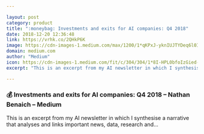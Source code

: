 ```yaml
---

layout: post
category: product
title: ":moneybag: Investments and exits for AI companies: Q4 2018"
date: 2018-12-20 12:36:48
link: https://vrhk.co/2QHkP6K
image: https://cdn-images-1.medium.com/max/1200/1*qKPxJ-yknIUJTYDeq6l0IA.png
domain: medium.com
author: "Medium"
icon: https://cdn-images-1.medium.com/fit/c/304/304/1*8I-HPL0bfoIzGied-dzOvA.png
excerpt: "This is an excerpt from my AI newsletter in which I synthesise a narrative that analyses and links important news, data, research and…"

---
```


### :moneybag: Investments and exits for AI companies: Q4 2018 – Nathan Benaich – Medium

This is an excerpt from my AI newsletter in which I synthesise a narrative that analyses and links important news, data, research and…